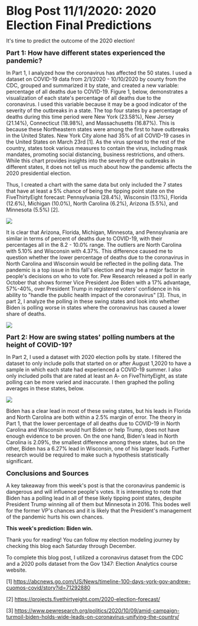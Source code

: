 <font size="6"><b>Blog Post 11/1/2020: 2020 Election Final Predictions</b></font>

It's time to predict the outcome of the 2020 election!

<font size="4"><b>Part 1: How have different states experienced the pandemic? </b></font>

In Part 1, I analyzed how the coronavirus has affected the 50 states.  I used a dataset on COVID-19 data from 2/1/2020 - 10/10/2020 by county from the CDC, grouped and summarized it by state, and created a new variable: percentage of all deaths due to COVID-19.  Figure 1, below, demonstrates a visualization of each state's percentage of all deaths due to the coronavirus.  I used this variable because it may be a good indicator of the severity of the outbreaks in a state.  The top four states by a percentage of deaths during this time period were New York (23.58%), New Jersey (21.14%), Connecticut (18.98%), and Massachusetts (16.87%).  This is because these Northeastern states were among the first to have outbreaks in the United States.  New York City alone had 35% of all COVID-19 cases in the United States on March 23rd [1].  As the virus spread to the rest of the country, states took various measures to contain the virus, including mask mandates, promoting social distancing, business restrictions, and others.  While this chart provides insights into the severity of the outbreaks in different states, it does not tell us much about how the pandemic affects the 2020 presidential election.

Thus, I created a chart with the same data but only included the 7 states that have at least a 5% chance of being the tipping point state on the FiveThirtyEight forecast: Pennsylvania (28.4%), Wisconsin (13.1%), Florida (12.6%), Michigan (10.0%), North Carolina (6.2%), Arizona (5.5%), and Minnesota (5.5%) [2].  

![](/percentdeaths.png)  

It is clear that Arizona, Florida, Michigan, Minnesota, and Pennsylvania are similar in terms of percent of deaths due to COVID-19, with their percentages all in the 8.2 - 10.0% range.  The outliers are North Carolina with 5.10% and Wisconsin with 4.37%.  This difference caused me to question whether the lower percentage of deaths due to the coronavirus in North Carolina and Wisconsin would be reflected in the polling data.  The pandemic is a top issue in this fall's election and may be a major factor in people's decisions on who to vote for.  Pew Research released a poll in early October that shows former Vice President Joe Biden with a 17% advantage, 57%-40%, over President Trump in registered voters' confidence in his ability to "handle the public health impact of the coronavirus" [3].  Thus, in part 2, I analyze the polling in these swing states and look into whether Biden is polling worse in states where the coronavirus has caused a lower share of deaths.

![](/covidswing.png)


<font size="4"><b> Part 2: How are swing states' polling numbers at the height of COVID-19? </b></font>

In Part 2, I used a dataset with 2020 election polls by state.  I filtered the dataset to only include polls that started on or after August 1,2020 to have a sample in which each state had experienced a COVID-19 summer.  I also only included polls that are rated at least an A- on FiveThirtyEight, as state polling can be more varied and inaccurate.  I then graphed the polling averages in these states, below.

![](/swingstatepolls.png) 

Biden has a clear lead in most of these swing states, but his leads in Florida and North Carolina are both within a 2.5% margin of error.  The theory in Part 1, that the lower percentage of all deaths due to COVID-19 in North Carolina and Wisconsin would hurt Biden or help Trump, does not have enough evidence to be proven.  On the one hand, Biden's lead in North Carolina is 2.09%, the smallest difference among these states, but on the other, Biden has a 6.27% lead in Wisconsin, one of his larger leads.  Further research would be required to make such a hypothesis statistically significant.

  
<font size="4"><b>Conclusions and Sources</b></font>

A key takeaway from this week's post is that the coronavirus pandemic is dangerous and will influence people's votes.  It is interesting to note that Biden has a polling lead in all of these likely tipping point states, despite President Trump winning all of them but Minnesota in 2016.  This bodes well for the former VP's chances and it is likely that the President's management of the pandemic hurts his own chances.

<b>This week's prediction: Biden win. </b>

Thank you for reading! You can follow my election modeling journey by checking this blog each Saturday through December.

To complete this blog post, I utilized a coronavirus dataset from the CDC and a 2020 polls dataset from the Gov 1347: Election Analytics course website.


[1] https://abcnews.go.com/US/News/timeline-100-days-york-gov-andrew-cuomos-covid/story?id=71292880

[2] https://projects.fivethirtyeight.com/2020-election-forecast/

[3] https://www.pewresearch.org/politics/2020/10/09/amid-campaign-turmoil-biden-holds-wide-leads-on-coronavirus-unifying-the-country/

